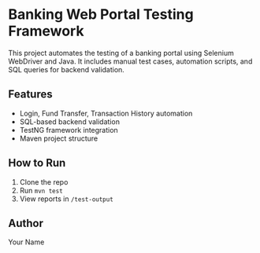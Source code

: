 # Banking Web Portal Testing Framework

This project automates the testing of a banking portal using Selenium WebDriver and Java. It includes manual test cases, automation scripts, and SQL queries for backend validation.

## Features
- Login, Fund Transfer, Transaction History automation
- SQL-based backend validation
- TestNG framework integration
- Maven project structure

## How to Run
1. Clone the repo
2. Run `mvn test`
3. View reports in `/test-output`

## Author
Your Name
